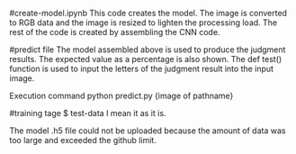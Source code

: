 #create-model.ipynb
This code creates the model.
The image is converted to RGB data and the image is resized to lighten the processing load.
The rest of the code is created by assembling the CNN code.

#predict file
The model assembled above is used to produce the judgment results.
The expected value as a percentage is also shown.
The def test() function is used to input the letters of the judgment result into the input image.

Execution command
python predict.py {image of pathname}


#training tage $ test-data
I mean it as it is.

The model .h5 file could not be uploaded because the amount of data was too large and exceeded the github limit.
